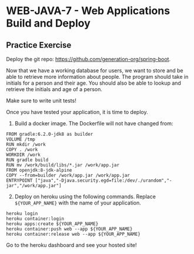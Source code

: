 # WEB-JAVA-7 - Web Applications Build and Deploy

## Practice Exercise
Deploy the git repo:  https://github.com/generation-org/spring-boot.

Now that we have a working database for users, we want to store and be able to retrieve more information about people.
The program should take in initials for a person and their age.
You should also be able to lookup and retrieve the initials and age of a person.

Make sure to write unit tests!

Once you have tested your application, it is time to deploy.
1. Build a docker image.
The Dockerfile will not have changed from:
```
FROM gradle:6.2.0-jdk8 as builder
VOLUME /tmp
RUN mkdir /work
COPY . /work
WORKDIR /work
RUN gradle build
RUN mv /work/build/libs/*.jar /work/app.jar
FROM openjdk:8-jdk-alpine
COPY --from=builder /work/app.jar /work/app.jar
ENTRYPOINT ["java","-Djava.security.egd=file:/dev/./urandom","-jar","/work/app.jar"]
```
2. Deploy on heroku using the following commands. Replace `${YOUR_APP_NAME}` with the name of your application.

```
heroku login
heroku container:login
heroku apps:create ${YOUR_APP_NAME}
heroku container:push web --app ${YOUR_APP_NAME}
heroku container:release web --app ${YOUR_APP_NAME}
```

Go to the heroku dashboard and see your hosted site!
